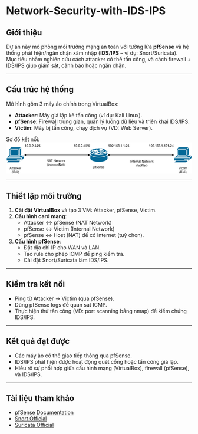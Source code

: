 # Network-Security-with-IDS-IPS

## Giới thiệu
Dự án này mô phỏng môi trường mạng an toàn với tường lửa **pfSense** và hệ thống phát hiện/ngăn chặn xâm nhập (**IDS/IPS** – ví dụ: Snort/Suricata).  
Mục tiêu nhằm nghiên cứu cách attacker có thể tấn công, và cách firewall + IDS/IPS giúp giám sát, cảnh báo hoặc ngăn chặn.

---

## Cấu trúc hệ thống
Mô hình gồm 3 máy ảo chính trong VirtualBox:

- **Attacker**: Máy giả lập kẻ tấn công (ví dụ: Kali Linux).  
- **pfSense**: Firewall trung gian, quản lý luồng dữ liệu và triển khai IDS/IPS.  
- **Victim**: Máy bị tấn công, chạy dịch vụ (VD: Web Server).  

Sơ đồ kết nối:
![Sơ đồ topology](Images/w2-general-topology.png)

---

## Thiết lập môi trường
1. **Cài đặt VirtualBox** và tạo 3 VM: Attacker, pfSense, Victim.  
2. **Cấu hình card mạng**:  
   - Attacker ↔ pfSense (NAT Network)  
   - pfSense ↔ Victim (Internal Network)  
   - pfSense ↔ Host (NAT) để có Internet (tuỳ chọn).  
3. **Cấu hình pfSense**:  
   - Đặt địa chỉ IP cho WAN và LAN.  
   - Tạo rule cho phép ICMP để ping kiểm tra.  
   - Cài đặt Snort/Suricata làm IDS/IPS.  

---

## Kiểm tra kết nối
- Ping từ Attacker → Victim (qua pfSense).  
- Dùng pfSense logs để quan sát ICMP.  
- Thực hiện thử tấn công (VD: port scanning bằng nmap) để kiểm chứng IDS/IPS.  

---

## Kết quả đạt được
- Các máy ảo có thể giao tiếp thông qua pfSense.  
- IDS/IPS phát hiện được hoạt động quét cổng hoặc tấn công giả lập.  
- Hiểu rõ sự phối hợp giữa cấu hình mạng (VirtualBox), firewall (pfSense), và IDS/IPS.  

---

## Tài liệu tham khảo
- [pfSense Documentation](https://docs.netgate.com/pfsense/en/latest/)  
- [Snort Official](https://www.snort.org/)  
- [Suricata Official](https://suricata.io/)  
